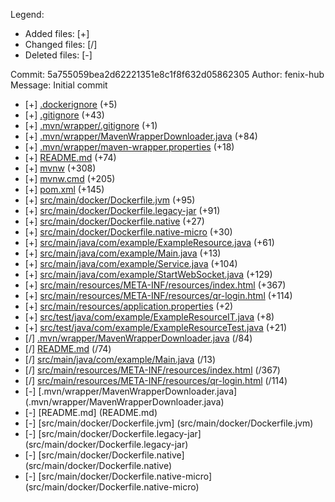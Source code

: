 Legend:
- Added files: [+]
- Changed files: [/]
- Deleted files: [-]

Commit: 5a755059bea2d62221351e8c1f8f632d05862305
Author: fenix-hub
Message: Initial commit

- [+] [.dockerignore](.dockerignore) (+5)
- [+] [.gitignore](.gitignore) (+43)
- [+] [.mvn/wrapper/.gitignore](.mvn/wrapper/.gitignore) (+1)
- [+] [.mvn/wrapper/MavenWrapperDownloader.java](.mvn/wrapper/MavenWrapperDownloader.java) (+84)
- [+] [.mvn/wrapper/maven-wrapper.properties](.mvn/wrapper/maven-wrapper.properties) (+18)
- [+] [README.md](README.md) (+74)
- [+] [mvnw](mvnw) (+308)
- [+] [mvnw.cmd](mvnw.cmd) (+205)
- [+] [pom.xml](pom.xml) (+145)
- [+] [src/main/docker/Dockerfile.jvm](src/main/docker/Dockerfile.jvm) (+95)
- [+] [src/main/docker/Dockerfile.legacy-jar](src/main/docker/Dockerfile.legacy-jar) (+91)
- [+] [src/main/docker/Dockerfile.native](src/main/docker/Dockerfile.native) (+27)
- [+] [src/main/docker/Dockerfile.native-micro](src/main/docker/Dockerfile.native-micro) (+30)
- [+] [src/main/java/com/example/ExampleResource.java](src/main/java/com/example/ExampleResource.java) (+61)
- [+] [src/main/java/com/example/Main.java](src/main/java/com/example/Main.java) (+13)
- [+] [src/main/java/com/example/Service.java](src/main/java/com/example/Service.java) (+104)
- [+] [src/main/java/com/example/StartWebSocket.java](src/main/java/com/example/StartWebSocket.java) (+129)
- [+] [src/main/resources/META-INF/resources/index.html](src/main/resources/META-INF/resources/index.html) (+367)
- [+] [src/main/resources/META-INF/resources/qr-login.html](src/main/resources/META-INF/resources/qr-login.html) (+114)
- [+] [src/main/resources/application.properties](src/main/resources/application.properties) (+2)
- [+] [src/test/java/com/example/ExampleResourceIT.java](src/test/java/com/example/ExampleResourceIT.java) (+8)
- [+] [src/test/java/com/example/ExampleResourceTest.java](src/test/java/com/example/ExampleResourceTest.java) (+21)
- [/] [.mvn/wrapper/MavenWrapperDownloader.java](.mvn/wrapper/MavenWrapperDownloader.java) (/84)
- [/] [README.md](README.md) (/74)
- [/] [src/main/java/com/example/Main.java](src/main/java/com/example/Main.java) (/13)
- [/] [src/main/resources/META-INF/resources/index.html](src/main/resources/META-INF/resources/index.html) (/367)
- [/] [src/main/resources/META-INF/resources/qr-login.html](src/main/resources/META-INF/resources/qr-login.html) (/114)
- [-] [.mvn/wrapper/MavenWrapperDownloader.java] (.mvn/wrapper/MavenWrapperDownloader.java)
- [-] [README.md] (README.md)
- [-] [src/main/docker/Dockerfile.jvm] (src/main/docker/Dockerfile.jvm)
- [-] [src/main/docker/Dockerfile.legacy-jar] (src/main/docker/Dockerfile.legacy-jar)
- [-] [src/main/docker/Dockerfile.native] (src/main/docker/Dockerfile.native)
- [-] [src/main/docker/Dockerfile.native-micro] (src/main/docker/Dockerfile.native-micro)

